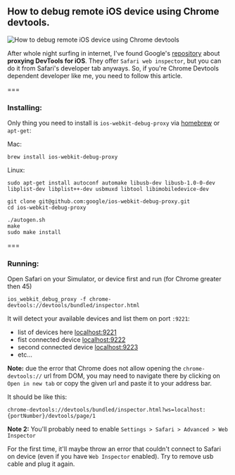 ## How to debug remote iOS device using Chrome devtools.

![How to debug remote iOS device using Chrome devtools](http://f.cl.ly/items/200p1d3H340B1Y3q2W3Z/Image%202015-09-18%20at%207.55.31%20AM.png)

After whole night surfing in internet, I've found Google's
[repository](https://github.com/google/ios-webkit-debug-proxy) about **proxying DevTools for iOS**. They offer `Safari web inspector`, but you can do it from Safari's developer tab anyways. So, if you're Chrome Devtools dependent developer like me, you need to follow this article.

===

### Installing:

Only thing you need to install is `ios-webkit-debug-proxy` via [homebrew](http://brew.sh/) or `apt-get`:

Mac:

    brew install ios-webkit-debug-proxy

Linux:

    sudo apt-get install autoconf automake libusb-dev libusb-1.0-0-dev libplist-dev libplist++-dev usbmuxd libtool libimobiledevice-dev

    git clone git@github.com:google/ios-webkit-debug-proxy.git
    cd ios-webkit-debug-proxy

    ./autogen.sh
    make
    sudo make install

===

### Running:

Open Safari on your Simulator, or device first and run (for Chrome greater
then 45)

    ios_webkit_debug_proxy -f chrome-devtools://devtools/bundled/inspector.html

It will detect your available devices and list them on port `:9221`:

- list of devices here [localhost:9221](http://localhost:9221)
- fist connected device [localhost:9222](http://localhost:9222)
- second connected device [localhost:9223](http://localhost:9223)
- etc...

**Note:**
due the error that Chrome does not allow opening the `chrome-devtools://` url
from DOM, you may need to navigate there by clicking on `Open in new tab` or
copy the given url and paste it to your address bar.

It should be like this:

    chrome-devtools://devtools/bundled/inspector.html?ws=localhost:{portNumber}/devtools/page/1


**Note 2:**
You'll probably need to enable `Settings > Safari > Advanced > Web Inspector`

For the first time, it'll maybe throw an error that couldn't connect to Safari on device (even if you have `Web Inspector` enabled). Try to remove usb cable and plug it again.
